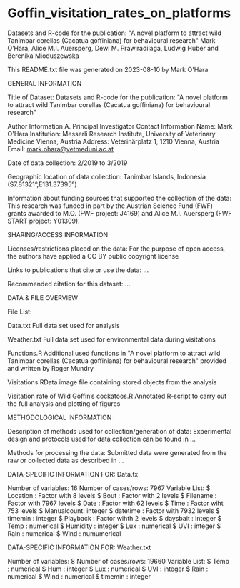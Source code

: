 # Goffin_visitation_rates_on_platforms
Datasets and R-code for the publication: "A novel platform to attract wild Tanimbar corellas (Cacatua goffiniana) for behavioural research"
Mark O’Hara, Alice M.I. Auersperg, Dewi M. Prawiradilaga, Ludwig Huber and Berenika Mioduszewska

This README.txt file was generated on 2023-08-10 by Mark O'Hara

GENERAL INFORMATION

Title of Dataset: Datasets and R-code for the publication: "A novel platform to attract wild Tanimbar corellas (Cacatua goffiniana) for behavioural research"

Author Information A. Principal Investigator Contact Information Name: Mark O'Hara Institution: Messerli Research Institute, University of Veterinary Medicine Vienna, Austria Address: Veterinärplatz 1, 1210 Vienna, Austria Email: mark.ohara@vetmeduni.ac.at

Date of data collection: 2/2019 to 3/2019

Geographic location of data collection: Tanimbar Islands, Indonesia (S7.81321°,E131.37395°)

Information about funding sources that supported the collection of the data: This research was funded in part by the Austrian Science Fund (FWF) grants awarded to M.O. (FWF project: J4169) and Alice M.I. Auersperg (FWF START project: Y01309).

SHARING/ACCESS INFORMATION

Licenses/restrictions placed on the data: For the purpose of open access, the authors have applied a CC BY public copyright license

Links to publications that cite or use the data: ...

Recommended citation for this dataset: ...

DATA & FILE OVERVIEW

File List:

Data.txt Full data set used for analysis

Weather.txt Full data set used for environmental data during visitations

Functions.R Additional used functions in "A novel platform to attract wild Tanimbar corellas (Cacatua goffiniana) for behavioural research" provided and written by Roger Mundry

Visitations.RData image file containing stored objects from the analysis

Visitation rate of Wild Goffin’s cockatoos.R Annotated R-script to carry out the full analysis and plotting of figures

METHODOLOGICAL INFORMATION

Description of methods used for collection/generation of data: Experimental design and protocols used for data collection can be found in ...

Methods for processing the data: Submitted data were generated from the raw or collected data as described in ...

DATA-SPECIFIC INFORMATION FOR: Data.tx

Number of variables: 16
Number of cases/rows: 7967
Variable List:
 $ Location   : Factor with 8 levels
 $ Bout       : Factor with 2 levels
 $ Filename   : Factor with 7967 levels
 $ Date       : Factor with 62 levels
 $ Time       : Factor wiht 753 levels
 $ Manualcount: integer
 $ datetime   : Factor with 7932 levels
 $ timemin    : integer
 $ Playback   : Factor wihth 2 levels
 $ daysbait   : integer
 $ Temp       : numerical
 $ Humidity   : integer
 $ Lux        : numerical
 $ UVI        : integer
 $ Rain       : numerical
 $ Wind       : numumerical


DATA-SPECIFIC INFORMATION FOR: Weather.txt

Number of variables: 8
Number of cases/rows: 19660
Variable List:
 $ Temp    : numerical
 $ Hum     : integer
 $ Lux     : numerical
 $ UVI     : integer
 $ Rain    : numerical
 $ Wind    : numerical
 $ timemin : integer
